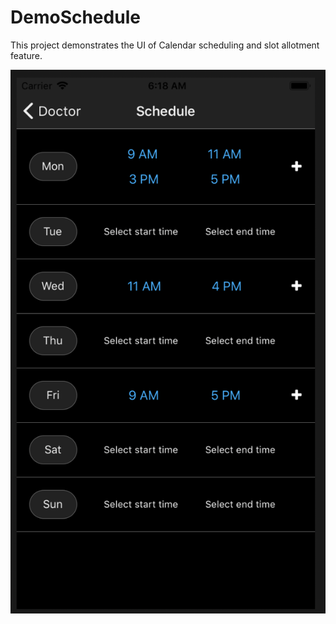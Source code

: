 # DemoSchedule
This project demonstrates the UI of Calendar scheduling and slot allotment feature.

![alt text](./schedule.png)
